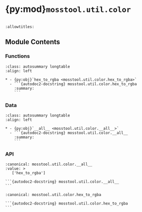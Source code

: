 # {py:mod}`mosstool.util.color`

```{py:module} mosstool.util.color
```

```{autodoc2-docstring} mosstool.util.color
:allowtitles:
```

## Module Contents

### Functions

````{list-table}
:class: autosummary longtable
:align: left

* - {py:obj}`hex_to_rgba <mosstool.util.color.hex_to_rgba>`
  - ```{autodoc2-docstring} mosstool.util.color.hex_to_rgba
    :summary:
    ```
````

### Data

````{list-table}
:class: autosummary longtable
:align: left

* - {py:obj}`__all__ <mosstool.util.color.__all__>`
  - ```{autodoc2-docstring} mosstool.util.color.__all__
    :summary:
    ```
````

### API

````{py:data} __all__
:canonical: mosstool.util.color.__all__
:value: >
   ['hex_to_rgba']

```{autodoc2-docstring} mosstool.util.color.__all__
```

````

````{py:function} hex_to_rgba(hex: str, alpha: typing.Union[float, int] = 255) -> list[int]
:canonical: mosstool.util.color.hex_to_rgba

```{autodoc2-docstring} mosstool.util.color.hex_to_rgba
```
````
